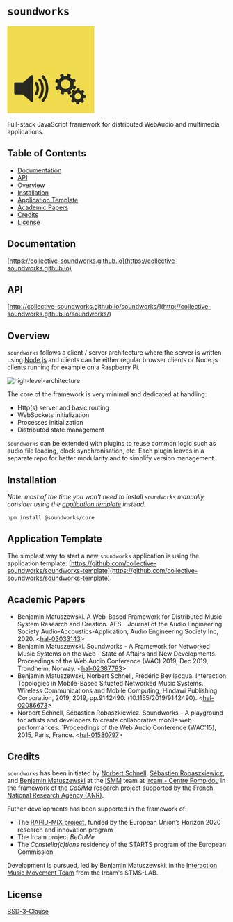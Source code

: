 # `soundworks`

![soundworks-logo](./assets/logo-200x200.png)

Full-stack JavaScript framework for distributed WebAudio and multimedia applications.

## Table of Contents

<!-- toc -->

- [Documentation](#documentation)
- [API](#api)
- [Overview](#overview)
- [Installation](#installation)
- [Application Template](#application-template)
- [Academic Papers](#academic-papers)
- [Credits](#credits)
- [License](#license)

<!-- tocstop -->

## Documentation

[https://collective-soundworks.github.io](https://collective-soundworks.github.io)

## API

[http://collective-soundworks.github.io/soundworks/](http://collective-soundworks.github.io/soundworks/)

## Overview

`soundworks` follows a client / server architecture where the server is written using [Node.js](https://nodejs.org/) and clients can be either regular browser clients or Node.js clients running for example on a Raspberry Pi.

![high-level-architecture](./assets/high-level-architecture.png)

The core of the framework is very minimal and dedicated at handling:
  - Http(s) server and basic routing
  - WebSockets initialization
  - Processes initialization
  - Distributed state management

`soundworks` can be extended with plugins to reuse common logic such as audio file loading, clock synchronisation, etc. Each plugin leaves in a separate repo for better modularity and to simplify version management.

## Installation

_Note: most of the time you won't need to install `soundworks` manually, consider using the [application template](#application-template) instead._

```
npm install @soundworks/core
```

## Application Template

The simplest way to start a new `soundworks` application is using the application template: 
[https://github.com/collective-soundworks/soundworks-template](https://github.com/collective-soundworks/soundworks-template).

## Academic Papers

- Benjamin Matuszewski. A Web-Based Framework for Distributed Music System Research and Creation. AES - Journal of the Audio Engineering Society Audio-Accoustics-Application, Audio Engineering Society Inc, 2020. <[hal-03033143](https://hal.archives-ouvertes.fr/hal-03033143)>
- Benjamin Matuszewski. Soundworks - A Framework for Networked Music Systems on the Web - State of Affairs and New Developments. Proceedings of the Web Audio Conference (WAC) 2019, Dec 2019, Trondheim, Norway. <[hal-02387783](https://hal.archives-ouvertes.fr/hal-02387783)>
- Benjamin Matuszewski, Norbert Schnell, Frédéric Bevilacqua. Interaction Topologies in Mobile-Based Situated Networked Music Systems. Wireless Communications and Mobile Computing, Hindawi Publishing Corporation, 2019, 2019, pp.9142490. ⟨10.1155/2019/9142490⟩. <[hal-02086673](https://hal.archives-ouvertes.fr/hal-02086673)>
- Norbert Schnell, Sébastien Robaszkiewicz. Soundworks – A playground for artists and developers to create collaborative mobile web performances. `Proceedings of the Web Audio Conference (WAC'15), 2015, Paris, France. <[hal-01580797](https://hal.archives-ouvertes.fr/hal-01580797)>

## Credits

`soundworks` has been initiated by [Norbert Schnell](https://github.com/NorbertSchnell), [Sébastien Robaszkiewicz](https://github.com/i-Robi), and [Benjamin Matuszewski](https://github.com/b-ma) at the [ISMM](http://ismm.ircam.fr/) team at [Ircam - Centre Pompidou](http://www.ircam.fr/) in the framework of the [*CoSiMa*](http://cosima.ircam.fr/) research project supported by the [French National Research Agency (ANR)](http://www.agence-nationale-recherche.fr/en/).

Futher developments has been supported in the framework of:
- The [RAPID-MIX project](http://rapidmix.goldsmithsdigital.com/), funded by the European Union’s Horizon 2020 research and innovation program
- The Ircam project _BeCoMe_
- The _Constella(c)tions_ residency of the STARTS program of the European Commission.

Development is pursued, led by Benjamin Matuszewski, in the [Interaction Music Movement Team](https://www.stms-lab.fr/team/interaction-son-musique-mouvement/) from the Ircam's STMS-LAB.

## License

[BSD-3-Clause](https://github.com/collective-soundworks/soundworks/blob/master/LICENSE)

